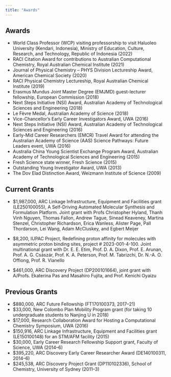 ```yaml
---
title: "Awards"
---
```


## Awards

*   World Class Professor (WCP) visiting professorship to visit Haluoleo University (Kendari, Indonesia), Ministry of Education, Culture, Research, and Technology, Republic of Indonesia (2022)
*   RACI Citation Award for contributions to Australian Computational Chemistry, Royal Australian Chemical Institute (2021)
*   Journal of Physical Chemistry – PHYS Division Lectureship Award, American Chemical Society (2020)
*   RACI Physical Chemistry Lectureship, Royal Australian Chemical Institute (2019)
*   Erasmus Mundus Joint Master Degree (EMJMD) guest-lecturer fellowship, European Commission (2018)
*   Next Steps Initiative (NSI) Award, Australian Academy of Technological Sciences and Engineering (2018)
*   Le Fèvre Medal, Australian Academy of Science (2018)
*   Vice-Chancellor’s Early Career Investigators Award, UWA (2016)
*   Next Steps Initiative (NSI) Award, Australian Academy of Technological Sciences and Engineering (2016)
*   Early-Mid Career Researchers (EMCR) Travel Award for attending the Australian Academy of Science (AAS) Science Pathways: Future Leaders event, UWA (2016)
*   Australia China Young Scientist Exchange Program Award, Australian Academy of Technological Sciences and Engineering (2015)
*   Fresh Science state winner, Fresh Science (2015)
*   Outstanding Young Investigator Award, UWA (2013)
*   The Dov Elad Distinction Award, Weizmann Institute of Science (2009)

## Current Grants

*   $1,987,000, ARC Linkage Infrastructure, Equipment and Facilities grant (LE250100055), A Self-Driving Automated Molecular Synthesis and Formulation Platform. Joint grant with Profs Christopher Hyland, Thanh Vinh Nguyen, Thomas Fallon, Andrew Tague, Sinead Keaveney, Martina Stenzel, Christopher Richardson, Erica Wanless, Alister Page, Pall Thordarson, Lei Wang, Adam McCluskey, and Egbert Meijer

*   $8,200, IUPAC Project, Redefining proton affinity for molecules with asymmetric proton binding sites, project # 2023-001-4-100. Joint multinational grant with Dr. E. E. Etim, Prof. D. A. Dixon, Prof. E. Arunan, Prof. A. G. Császár, Prof. K. A. Peterson, Prof. M. Tabrizchi, Dr. N.-A. O. Offiong, Prof. R. Vianello

*   $461,000, ARC Discovery Project (DP200101664), joint grant with A/Profs. Ekaterina Pas and Masahiro Fujita, and Prof. Kenichi Oyaizu

## Previous Grants

*   $880,000, ARC Future Fellowship (FT170100373, 2017–21)
*   $33,000, New Colombo Plan Mobility Program grant (for taking 10 undergraduate students to Nanjing U in 2018)
*   $17,000, Research Collaboration Award for Hosting a Computational Chemistry Symposium, UWA (2016)
*   $150,916, ARC Linkage Infrastructure, Equipment and Facilities grant (LE150100148) for an STM/AFM facility (2015)
*   $30,000, Early Career Research Fellowship Support grant, Faculty of Science, UWA (2014–6)
*   $395,220, ARC Discovery Early Career Researcher Award (DE140100311, 2014–6)
*   $245,538, ARC Discovery Project Grant (DP110102336), School of Chemistry, University of Sydney (2011–3)
